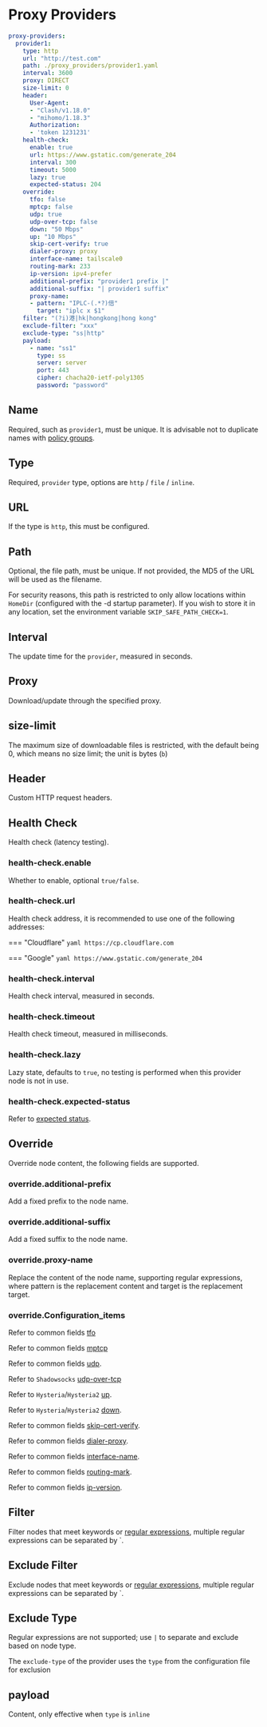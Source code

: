 # Proxy Providers

```{.yaml linenums="1"}
proxy-providers:
  provider1:
    type: http
    url: "http://test.com"
    path: ./proxy_providers/provider1.yaml
    interval: 3600
    proxy: DIRECT
    size-limit: 0
    header:
      User-Agent:
      - "Clash/v1.18.0"
      - "mihomo/1.18.3"
      Authorization:
      - 'token 1231231'
    health-check:
      enable: true
      url: https://www.gstatic.com/generate_204
      interval: 300
      timeout: 5000
      lazy: true
      expected-status: 204
    override:
      tfo: false
      mptcp: false
      udp: true
      udp-over-tcp: false
      down: "50 Mbps"
      up: "10 Mbps"
      skip-cert-verify: true
      dialer-proxy: proxy
      interface-name: tailscale0
      routing-mark: 233
      ip-version: ipv4-prefer
      additional-prefix: "provider1 prefix |"
      additional-suffix: "| provider1 suffix"
      proxy-name:
      - pattern: "IPLC-(.*?)倍"
        target: "iplc x $1"
    filter: "(?i)港|hk|hongkong|hong kong"
    exclude-filter: "xxx"
    exclude-type: "ss|http"
    payload:
      - name: "ss1"
        type: ss
        server: server
        port: 443
        cipher: chacha20-ietf-poly1305
        password: "password"
```

## Name

Required, such as `provider1`, must be unique. It is advisable not to duplicate names with [policy groups](../proxy-groups/index.md#name).

## Type

Required, `provider` type, options are `http` / `file` / `inline`.

## URL

If the type is `http`, this must be configured.

## Path

Optional, the file path, must be unique. If not provided, the MD5 of the URL will be used as the filename.

For security reasons, this path is restricted to only allow locations within `HomeDir` (configured with the -d startup parameter). If you wish to store it in any location, set the environment variable `SKIP_SAFE_PATH_CHECK=1`.

## Interval

The update time for the `provider`, measured in seconds.

## Proxy

Download/update through the specified proxy.

## size-limit

The maximum size of downloadable files is restricted, with the default being 0, which means no size limit; the unit is bytes (`b`)

## Header

Custom HTTP request headers.

## Health Check

Health check (latency testing).

### health-check.enable

Whether to enable, optional `true/false`.

### health-check.url

Health check address, it is recommended to use one of the following addresses:

=== "Cloudflare"
    ```yaml
    https://cp.cloudflare.com
    ```

=== "Google"
    ```yaml
    https://www.gstatic.com/generate_204
    ```

### health-check.interval

Health check interval, measured in seconds.

### health-check.timeout

Health check timeout, measured in milliseconds.

### health-check.lazy

Lazy state, defaults to `true`, no testing is performed when this provider node is not in use.

### health-check.expected-status

Refer to [expected status](../proxy-groups/index.md#expected-status).

## Override

Override node content, the following fields are supported.

### override.additional-prefix

Add a fixed prefix to the node name.

### override.additional-suffix

Add a fixed suffix to the node name.

### override.proxy-name

Replace the content of the node name, supporting regular expressions, where pattern is the replacement content and target is the replacement target.

### override.Configuration_items

Refer to common fields [tfo](../proxies/index.md#tfo)

Refer to common fields [mptcp](../proxies/index.md#mptcp)

Refer to common fields [udp](../proxies/index.md#udp).

Refer to `Shadowsocks` [udp-over-tcp](../proxies/ss.md#udp-over-tcp)

Refer to `Hysteria`/`Hysteria2` [up](../proxies/hysteria2.md#updown).

Refer to `Hysteria`/`Hysteria2` [down](../proxies/hysteria2.md#updown).

Refer to common fields [skip-cert-verify](../proxies/tls.md#skip-cert-verify).

Refer to common fields [dialer-proxy](../proxies/index.md#dialer-proxy).

Refer to common fields [interface-name](../proxies/index.md#interface-name).

Refer to common fields [routing-mark](../proxies/index.md#routing-mark).

Refer to common fields [ip-version](../proxies/index.md#ip-version).

## Filter

Filter nodes that meet keywords or [regular expressions](https://github.com/ziishaned/learn-regex/blob/master/translations/README-cn.md), multiple regular expressions can be separated by `.

## Exclude Filter

Exclude nodes that meet keywords or [regular expressions](https://github.com/ziishaned/learn-regex/blob/master/translations/README-cn.md), multiple regular expressions can be separated by `.

## Exclude Type

Regular expressions are not supported; use `|` to separate and exclude based on node type.

The `exclude-type` of the provider uses the `type` from the configuration file for exclusion

## payload

Content, only effective when `type` is `inline`
